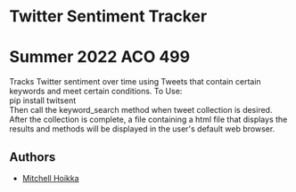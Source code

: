 
# Twitter Sentiment Tracker
# Summer 2022 ACO 499

Tracks Twitter sentiment over time using Tweets that contain certain keywords and meet certain conditions. 
To Use:  
pip install twitsent  
Then call the keyword_search method when tweet collection is desired. After the collection is complete, a 
file containing a html file that displays the results and methods will be displayed in the user's default web
browser.

## Authors

- [Mitchell Hoikka](https://www.github.com/mhoikka)
